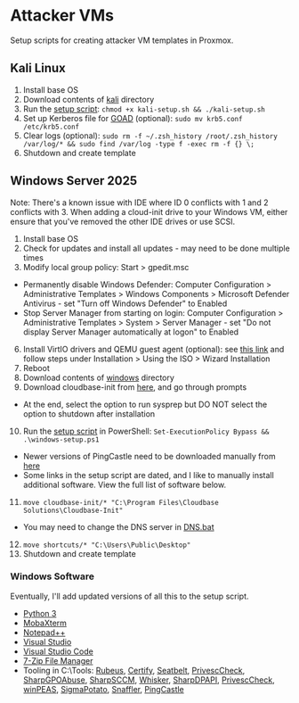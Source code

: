# Attacker VMs
Setup scripts for creating attacker VM templates in Proxmox.

## Kali Linux
1. Install base OS
2. Download contents of [kali](kali/) directory
3. Run the [setup script](kali/kali-setup.sh): `chmod +x kali-setup.sh && ./kali-setup.sh`
4. Set up Kerberos file for [GOAD](https://orange-cyberdefense.github.io/GOAD/) (optional): `sudo mv krb5.conf /etc/krb5.conf`
5. Clear logs (optional): `sudo rm -f ~/.zsh_history /root/.zsh_history /var/log/* && sudo find /var/log -type f -exec rm -f {} \;`
6. Shutdown and create template

## Windows Server 2025
Note: There's a known issue with IDE where ID 0 conflicts with 1 and 2 conflicts with 3. When adding a cloud-init drive to your Windows VM, either ensure that you've removed the other IDE drives or use SCSI.
1. Install base OS
2. Check for updates and install all updates - may need to be done multiple times
3. Modify local group policy: Start > gpedit.msc
  - Permanently disable Windows Defender: Computer Configuration > Administrative Templates > Windows Components > Microsoft Defender Antivirus - set "Turn off Windows Defender" to Enabled
  - Stop Server Manager from starting on login: Computer Configuration > Administrative Templates > System > Server Manager - set "Do not display Server Manager automatically at logon" to Enabled
6. Install VirtIO drivers and QEMU guest agent (optional): see [this link](https://pve.proxmox.com/wiki/Windows_VirtIO_Drivers) and follow steps under Installation > Using the ISO > Wizard Installation
7. Reboot
8. Download contents of [windows](windows/) directory
9. Download cloudbase-init from [here](https://cloudbase.it/downloads/CloudbaseInitSetup_x64.msi), and go through prompts
  - At the end, select the option to run sysprep but DO NOT select the option to shutdown after installation
10. Run the [setup script](windows/windows-setup.ps1) in PowerShell: `Set-ExecutionPolicy Bypass && .\windows-setup.ps1`
  - Newer versions of PingCastle need to be downloaded manually from [here](https://www.netwrix.com/active-directory-risk-assessment.html)
  - Some links in the setup script are dated, and I like to manually install additional software. View the full list of software below.
11. `move cloudbase-init/* "C:\Program Files\Cloudbase Solutions\Cloudbase-Init"`
  - You may need to change the DNS server in [DNS.bat](windows/cloudbase-init/LocalScripts/DNS.bat)
12. `move shortcuts/* "C:\Users\Public\Desktop"`
13. Shutdown and create template

### Windows Software
Eventually, I'll add updated versions of all this to the setup script.
- [Python 3](https://www.python.org/downloads/)
- [MobaXterm](https://mobaxterm.mobatek.net/download.html)
- [Notepad++](https://notepad-plus-plus.org/downloads/)
- [Visual Studio](https://visualstudio.microsoft.com/vs/community/)
- [Visual Studio Code](https://code.visualstudio.com/download)
- [7-Zip File Manager](https://www.7-zip.org/)
- Tooling in C:\Tools: [Rubeus](https://github.com/GhostPack/Rubeus), [Certify](https://github.com/GhostPack/Certify), [Seatbelt](https://github.com/GhostPack/Seatbelt), [PrivescCheck](https://github.com/itm4n/PrivescCheck), [SharpGPOAbuse](https://github.com/FSecureLABS/SharpGPOAbuse), [SharpSCCM](https://github.com/Mayyhem/SharpSCCM), [Whisker](https://github.com/eladshamir/Whisker), [SharpDPAPI](https://github.com/GhostPack/SharpDPAPI), [PrivescCheck](https://github.com/itm4n/PrivescCheck), [winPEAS](https://github.com/peass-ng/PEASS-ng/tree/master/winPEAS), [SigmaPotato](https://github.com/tylerdotrar/SigmaPotato), [Snaffler](https://github.com/SnaffCon/Snaffler), [PingCastle](https://www.pingcastle.com/download/)
